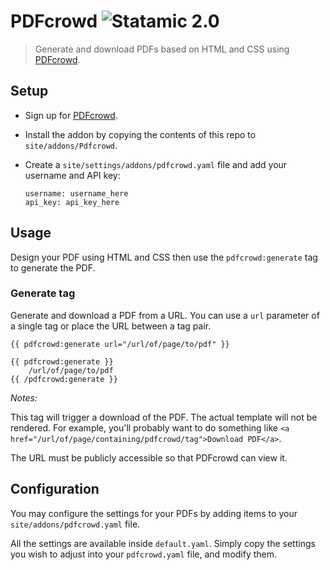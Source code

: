# PDFcrowd ![Statamic 2.0](https://img.shields.io/badge/statamic-2.0-blue.svg?style=flat-square)

> Generate and download PDFs based on HTML and CSS using [PDFcrowd][pdfcrowd].

## Setup

- Sign up for [PDFcrowd][pdfcrowd].
- Install the addon by copying the contents of this repo to `site/addons/Pdfcrowd`.
- Create a `site/settings/addons/pdfcrowd.yaml` file and add your username and API key:

  ```
  username: username_here
  api_key: api_key_here
  ```

## Usage

Design your PDF using HTML and CSS then use the `pdfcrowd:generate` tag to generate the PDF.

### Generate tag

Generate and download a PDF from a URL.  You can use a `url` parameter of a single tag or place the URL between a tag pair.

```
{{ pdfcrowd:generate url="/url/of/page/to/pdf" }}
```

```
{{ pdfcrowd:generate }}
    /url/of/page/to/pdf
{{ /pdfcrowd:generate }}
```

_Notes:_

This tag will trigger a download of the PDF. The actual template will not be rendered. For example, you'll
probably want to do something like `<a href="/url/of/page/containing/pdfcrowd/tag">Download PDF</a>`.

The URL must be publicly accessible so that PDFcrowd can view it.

## Configuration
You may configure the settings for your PDFs by adding items to your `site/addons/pdfcrowd.yaml` file.

All the settings are available inside `default.yaml`. Simply copy the settings you wish to adjust
into your `pdfcrowd.yaml` file, and modify them.

[pdfcrowd]: http://pdfcrowd.com/
